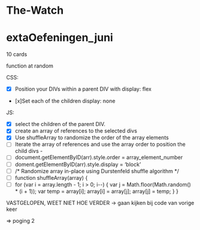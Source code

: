 # The-Watch
# extaOefeningen_juni

10 cards

function at random

CSS:

* [x] Position your DIVs within a parent DIV with display: flex

* [x]Set each of the children display: none

JS:

* [x] select the children of the parent DIV.
* [x] create an array of references to the selected divs
* [x] Use shuffleArray to randomize the order of the array elements
* [ ] Iterate the array of references and use the array order to position the child divs -
* [ ] document.getElementByID(arr).style.order = array_element_number
* [ ] doment.getElementByID(arr).style.display = ‘block’
* [ ] /* Randomize array in-place using Durstenfeld shuffle algorithm */
* [ ] function shuffleArray(array) {
* [ ] for (var i = array.length - 1; i > 0; i--) {
 var j = Math.floor(Math.random() * (i + 1));
 var temp = array[i];
 array[i] = array[j];
 array[j] = temp;
 }
 }

VASTGELOPEN, WEET NIET HOE VERDER -> gaan kijken bij code van vorige keer

=> poging 2
